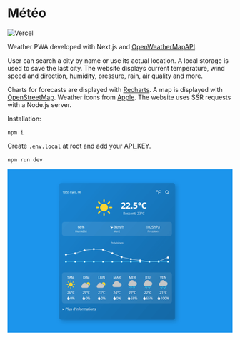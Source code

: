 # Météo

![Vercel](https://vercelbadge.vercel.app/api/seguinleo/meteo)

Weather PWA developed with Next.js and [OpenWeatherMapAPI](https://openweathermap.org/api).

User can search a city by name or use its actual location.
A local storage is used to save the last city.
The website displays current temperature, wind speed and direction, humidity, pressure, rain, air quality and more.

Charts for forecasts are displayed with [Recharts](https://recharts.org/en-US/).
A map is displayed with [OpenStreetMap](https://www.openstreetmap.org/).
Weather icons from [Apple](https://support.apple.com/fr-fr/guide/iphone/iph4305794fb/15.0/ios/15.0).
The website uses SSR requests with a Node.js server.

Installation:
```
npm i
```

Create ``.env.local`` at root and add your API_KEY.

```
npm run dev
```

![0](https://github.com/seguinleo/Meteo/blob/main/image.png)
